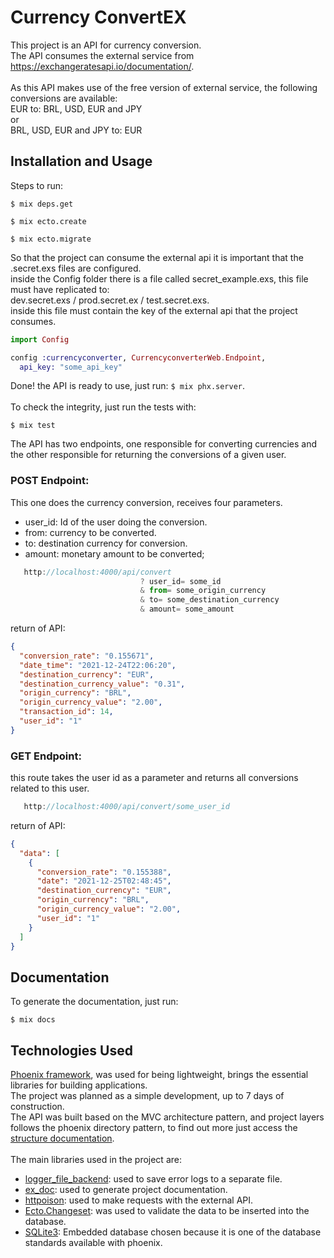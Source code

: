 # Currency ConvertEX

This project is an API for currency conversion. <br/>
The API consumes the external service from https://exchangeratesapi.io/documentation/. <br/>
<br/>
As this API makes use of the free version of external service, the following conversions are available: <br/>
EUR to: BRL, USD, EUR and JPY <br/>
or <br/>
BRL, USD, EUR and JPY to: EUR <br/>

## Installation and Usage

Steps to run:

    $ mix deps.get

    $ mix ecto.create
    
    $ mix ecto.migrate

So that the project can consume the external api it is important that the .secret.exs files are configured. <br/>
inside the Config folder there is a file called secret_example.exs, this file must have replicated to: <br/>
dev.secret.exs / prod.secret.ex / test.secret.exs. <br/>
inside this file must contain the key of the external api that the project consumes.

``` elixir
import Config

config :currencyconverter, CurrencyconverterWeb.Endpoint,
  api_key: "some_api_key"
```
Done! the API is ready to use, just run: `$ mix phx.server`.
<br/>
<br/>
To check the integrity, just run the tests with: 
   
    $ mix test

The API has two endpoints, one responsible for converting currencies and the other responsible for returning the conversions of a given user.

### POST Endpoint: 
This one does the currency conversion, receives four parameters. <br/>
- user_id: Id of the user doing the conversion. 
- from: currency to be converted.
- to: destination currency for conversion. 
- amount: monetary amount to be converted;
``` javascript   
   http://localhost:4000/api/convert
                             ? user_id= some_id 
                             & from= some_origin_currency
                             & to= some_destination_currency
                             & amount= some_amount
```
return of API:
``` json
{
  "conversion_rate": "0.155671",
  "date_time": "2021-12-24T22:06:20",
  "destination_currency": "EUR",
  "destination_currency_value": "0.31",
  "origin_currency": "BRL",
  "origin_currency_value": "2.00",
  "transaction_id": 14,
  "user_id": "1"
}
```
### GET Endpoint:
this route takes the user id as a parameter and returns all conversions related to this user.

``` javascript   
   http://localhost:4000/api/convert/some_user_id
```
return of API:
``` json
{
  "data": [
    {
      "conversion_rate": "0.155388",
      "date": "2021-12-25T02:48:45",
      "destination_currency": "EUR",
      "origin_currency": "BRL",
      "origin_currency_value": "2.00",
      "user_id": "1"
    }
  ]
}
```

## Documentation
To generate the documentation, just run:
   
    $ mix docs

## Technologies Used

[Phoenix framework](https://phoenixframework.org), was used for being lightweight, brings the essential libraries for building applications. <br/>
The project was planned as a simple development, up to 7 days of construction. <br/>
The API was built based on the MVC architecture pattern, and project layers follows the phoenix directory pattern, to find out more just access the [structure documentation](https://hexdocs.pm/phoenix/directory_structure.html). <br/>
<br/>
The main libraries used in the project are: <br/>
- [logger_file_backend](https://hexdocs.pm/logger_file_backend/readme.html): used to save error logs to a separate file.
- [ex_doc](https://github.com/elixir-lang/ex_doc): used to generate project documentation.
- [httpoison](https://hexdocs.pm/httpoison/HTTPoison.html): used to make requests with the external API.
- [Ecto.Changeset](https://hexdocs.pm/ecto/Ecto.Changeset.html): was used to validate the data to be inserted into the database.
- [SQLite3](https://hexdocs.pm/ecto_sqlite3/Ecto.Adapters.SQLite3.html): Embedded database chosen because it is one of the database standards available with phoenix.
